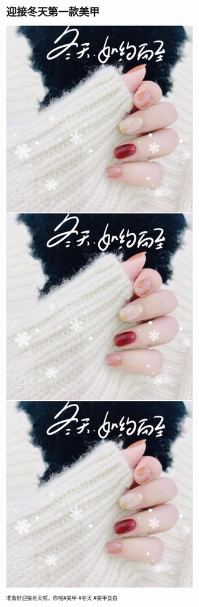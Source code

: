 # 迎接冬天第一款美甲

![](img/505f3d0b-4d75-4c34-99ab-f7c508935cb2.jpg)
![](img/15d5aa6c-183a-4c7b-94c9-99e24f58526d.jpg)
![](img/2e73e54c-d8fd-4370-9bb6-43af092bb791.jpg)

准备好迎接冬天啦，你呢#美甲 #冬天 #美甲显白